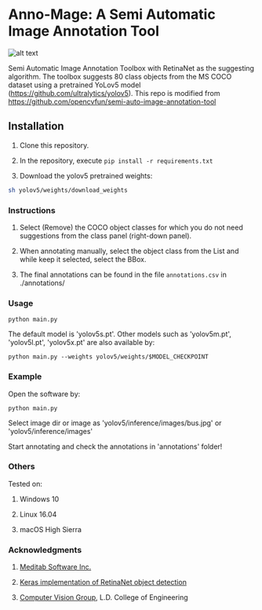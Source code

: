 # Anno-Mage: A Semi Automatic Image Annotation Tool

![alt text](https://raw.githubusercontent.com/virajmavani/semi-auto-image-annotation-tool/master/demo.gif)

Semi Automatic Image Annotation Toolbox with RetinaNet as the suggesting algorithm. The toolbox suggests 80 class objects from the MS COCO dataset using a pretrained YoLov5 model (https://github.com/ultralytics/yolov5).
This repo is modified from https://github.com/opencvfun/semi-auto-image-annotation-tool

## Installation

1) Clone this repository.

2) In the repository, execute `pip install -r requirements.txt`

3) Download the yolov5 pretrained weights: 
```bash
sh yolov5/weights/download_weights
```

### Instructions

1) Select (Remove) the COCO object classes for which you do not need suggestions from the class panel (right-down panel).

2) When annotating manually, select the object class from the List and while keep it selected, select the BBox.

3) The final annotations can be found in the file `annotations.csv` in ./annotations/

### Usage
```
python main.py
```

The default model is 'yolov5s.pt'. Other models such as 'yolov5m.pt', 'yolov5l.pt', 'yolov5x.pt' are also available by:
```
python main.py --weights yolov5/weights/$MODEL_CHECKPOINT
``` 


### Example

Open the software by:
```
python main.py
```

Select image dir or image as 'yolov5/inference/images/bus.jpg' or 'yolov5/inference/images'

Start annotating and check the annotations in 'annotations' folder!
 
 
### Others
Tested on:

1. Windows 10

2. Linux 16.04

3. macOS High Sierra

### Acknowledgments

1) [Meditab Software Inc.](https://www.meditab.com/)

2) [Keras implementation of RetinaNet object detection](https://github.com/fizyr/keras-retinanet)

3) [Computer Vision Group](https://cvgldce.github.io/), L.D. College of Engineering
